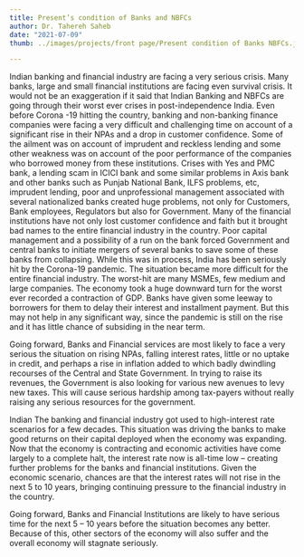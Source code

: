 ```yaml
---
title: Present’s condition of Banks and NBFCs
author: Dr. Tahereh Saheb
date: "2021-07-09"
thumb: ../images/projects/front page/Present condition of Banks NBFCs.jpg

---
```



Indian banking and financial industry are facing a very serious crisis.  Many banks, large and small financial institutions are facing even survival crisis. It would not be an exaggeration if it said that Indian Banking and NBFCs are going through their worst ever crises in post-independence India. Even before Corona -19 hitting the country, banking and non-banking finance companies were facing a very difficult and challenging time on account of a significant rise in their NPAs and a drop in customer confidence. Some of the ailment was on account of imprudent and reckless lending and some other weakness was on account of the poor performance of the companies who borrowed money from these institutions. Crises with Yes and PMC bank, a lending scam in ICICI bank and some similar problems in Axis bank and other banks such as Punjab National Bank, ILFS problems, etc, imprudent lending, poor and unprofessional management associated with several nationalized banks created huge problems, not only for Customers, Bank employees, Regulators but also for Government. Many of the financial institutions have not only lost customer confidence and faith but it brought bad names to the entire financial industry in the country. Poor capital management and a possibility of a run on the bank forced Government and central banks to initiate mergers of several banks to save some of these banks from collapsing. While this was in process, India has been seriously hit by the Corona-19 pandemic. The situation became more difficult for the entire financial industry.  The worst-hit are many MSMEs, few medium and large companies. The economy took a huge downward turn for the worst ever recorded a contraction of GDP. Banks have given some leeway to borrowers for them to delay their interest and installment payment. But this may not help in any significant way, since the pandemic is still on the rise and it has little chance of subsiding in the near term.

Going forward, Banks and Financial services are most likely to face a very serious the situation on rising NPAs, falling interest rates, little or no uptake in credit, and perhaps a rise in inflation added to which badly dwindling recourses of the Central and State Government. In trying to raise its revenues, the Government is also looking for various new avenues to levy new taxes. This will cause serious hardship among tax-payers without really raising any serious resources for the government.

Indian The banking and financial industry got used to high-interest rate scenarios for a few decades. This situation was driving the banks to make good returns on their capital deployed when the economy was expanding. Now that the economy is contracting and economic activities have come largely to a complete halt, the interest rate now is all-time low – creating further problems for the banks and financial institutions. Given the economic scenario, chances are that the interest rates will not rise in the next 5 to 10 years, bringing continuing pressure to the financial industry in the country.

Going forward, Banks and Financial Institutions are likely to have serious time for the next 5 – 10 years before the situation becomes any better. Because of this, other sectors of the economy will also suffer and the overall economy will stagnate seriously.
